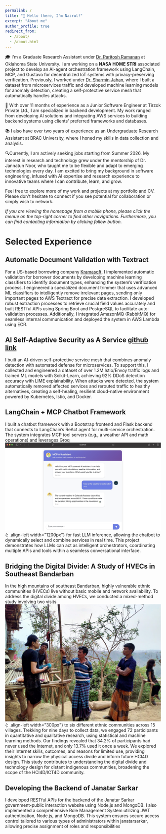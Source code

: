 ```yaml
---
permalink: /
title: "👋 Hello there, I'm Nazrul!"
excerpt: "About me"
author_profile: true
redirect_from:
  - /about/
  - /about.html
---
```




🎓 I'm a Graduate Research Assistant under [Dr. Paritosh Ramanan](https://ceat.okstate.edu/iem/people/ramanan-faculty-profile.html) at Oklahoma State University. I am working on a **NASA HOME STRI** associated project to develop an AI-agent orchestration framework using LangChain, MCP, and Gustavo for decentralized IoT systems with privacy-preserving verification. Previously, I worked under [Dr. Sharmin Jahan](https://experts.okstate.edu/sharmin.jahan), where I built a dataset from microservices traffic and developed machine learning models for anomaly detection, creating a self-protective service mesh that automatically handles attacks.


💼 With over 11 months of experience as a Junior Software Engineer at Tirzok Private Ltd., I am specialized in backend development. My work ranged from developing AI solutions and integrating AWS services to building backend systems using clients' preferred frameworks and databases.


📚 I also have over two years of experience as an Undergraduate Research Assistant at BRAC University, where I honed my skills in data collection and analysis.

🔍Currently, I am actively seeking jobs starting from Summer 2026. My interest in research and technology grew under the mentorship of Dr. Jannatun Noor, who taught me to be flexible and adapt to emerging technologies every day. I am excited to bring my background in software engineering, infused with AI expertise and research experience to innovative teams where I can contribute, learn, and grow.

Feel free to explore more of my work and projects at my portfolio and CV. Please don't hesitate to connect if you see potential for collaboration or simply wish to network. 

*If you are viewing the homepage from a mobile phone, please click the menue on the top-right corner to find other navigations. Furthermore, you can find contacting information by clicking follow button.*

# Selected Experience

## Automatic Document Validation with Textract

For a US-based borrowing company [Kramasoft](https://kramasoft.com/landing), I implemented automatic validation for borrower documents by developing machine learning classifiers to identify document types, enhancing the system’s verification process. I engineered a specialized document trimmer that uses advanced ML classifiers to intelligently remove irrelevant pages, sending only important pages to AWS Textract for precise data extraction. I developed robust extraction processes to retrieve crucial field values accurately and built RESTful APIs using Spring Boot and PostgreSQL to facilitate auto-validation processes. Additionally, I integrated AmazonMQ (RabbitMQ) for seamless internal communication and deployed the system in AWS Lambda using ECR. 

## AI Self-Adaptive Security as A Service [github link](https://github.com/nazrulhuda/AI-Driven-Anamoly-Detector-as-a-service)
I built an AI-driven self-protective service mesh that combines anomaly detection with automated defense for microservices. To support this, I collected and engineered a dataset of over 1.2M Istio/Envoy traffic logs and trained ML models with Scikit-Learn, achieving 92% DDoS detection accuracy with LIME explainability. When attacks were detected, the system automatically removed affected services and rerouted traffic to healthy alternatives, creating a self-healing, resilient cloud-native environment powered by Kubernetes, Istio, and Docker.

## LangChain + MCP Chatbot Framework 

I built a chatbot framework with a Bootstrap frontend and Flask backend that connects to LangChain’s ReAct agent for multi-service orchestration. The system integrates MCP tool servers (e.g., a weather API and math operations) and leverages Groq![Illustration of combining vision and language modalities](images/ii.jpeg){: .align-left width="1200px"} for fast LLM inference, allowing the chatbot to dynamically select and combine services in real time. This project demonstrates how LLMs can act as intelligent orchestrators, coordinating multiple APIs and tools within a seamless conversational interface.

## Bridging the Digital Divide: A Study of HVECs in Southeast Bandarban
In the high mountains of southeast Bandarban, highly vulnerable ethnic communities (HVECs) live without basic mobile and network availability. To address the digital divide among HVECs, we conducted a mixed-method study involving two visits ![Illustration of combining vision and language modalities](images/o.jpg){: .align-left width="300px"} to six different ethnic communities across 15 villages. Trekking for nine days to collect data, we engaged 72 participants in quantitative and qualitative research, using statistical and machine learning methods. Our findings revealed that 34.2% of participants had never used the Internet, and only 13.7% used it once a week. We explored their Internet skills, outcomes, and reasons for limited use, providing insights to narrow the physical access divide and inform future HCI4D design. This study contributes to understanding the digital divide and technology design for distant indigenous communities, broadening the scope of the HCI4D/ICT4D community.

## Developing the Backend of Janatar Sarkar

I developed RESTful APIs for the backend of the [Janatar Sarkar](https://janatarsarkar.gov.bd/) government-public interaction website using Node.js and MongoDB. I also implemented a comprehensive Role Management System utilizing JWT authentication, Node.js, and MongoDB. This system ensures secure access control tailored to various types of administrators within janatarsarkar, allowing precise assignment of roles and responsibilities

